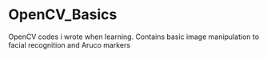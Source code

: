# OpenCV_Basics
OpenCV codes i wrote when learning. Contains basic image manipulation to facial recognition and Aruco markers
